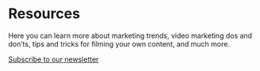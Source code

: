 # Resources

Here you can learn more about marketing trends, video marketing dos and don’ts, tips and tricks for filming your own content, and much more.


[Subscribe to our newsletter](https://info.vibbio.com/video-marketing-newslette)